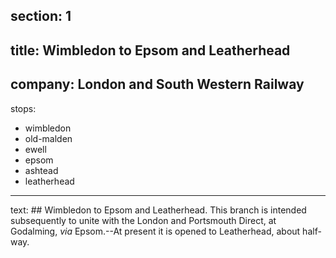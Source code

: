 ﻿section: 1
----
title: Wimbledon to Epsom and Leatherhead
----
company: London and South Western Railway
----
stops:
- wimbledon
- old-malden
- ewell
- epsom
- ashtead
- leatherhead
----
text: ## Wimbledon to Epsom and Leatherhead.
This branch is intended subsequently to unite with the London and Portsmouth Direct, at Godalming, *via* Epsom.--At present it is opened to Leatherhead, about half-way.
